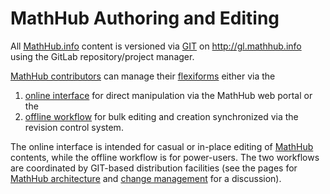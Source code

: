 # MathHub Authoring and Editing

All [MathHub.info](https://mathhub.info) content is versioned via
[GIT](http://www.git-scm.org) on http://gl.mathhub.info using the GitLab
repository/project manager.

[MathHub contributors](roles) can manage their [flexiforms](FlexiForms) either via
the

1.  [online interface](online-authoring) for direct
    manipulation via the MathHub web portal or the
2.  [offline workflow](offline-authoring) for bulk editing
    and creation synchronized via the revision control system.

The online interface is intended for casual or in-place editing of
[MathHub](https://MathHub.info) contents, while the offline workflow is for
power-users. The two workflows are coordinated by GIT-based distribution facilities (see
the pages for [MathHub architecture](architecture) and [change management](build-system) for a discussion).
